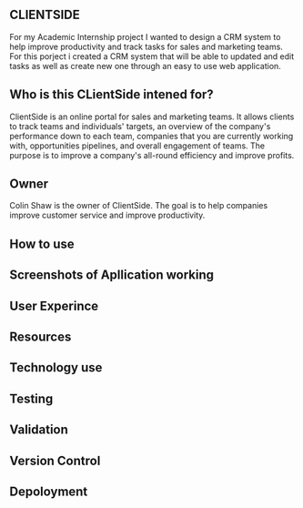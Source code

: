 
CLIENTSIDE
-----
For my Academic Internship project I wanted to design a CRM system to help improve productivity and track tasks for sales and marketing teams. For this porject i created a CRM system that will be able to updated and edit tasks as well as create new one through an easy to use web application. 

Who is this CLientSide intened for?
---------
ClientSide is an online portal for sales and marketing teams. It allows clients to track teams and individuals' targets, an overview of the company's performance down to each team, companies that you are currently working with, opportunities pipelines, and overall engagement of teams. The purpose is to improve a company's all-round efficiency and improve profits. 

Owner
--------------
Colin Shaw is the owner of ClientSide. The goal is to help companies improve customer service and improve productivity. 


How to use
------------


Screenshots of Apllication working
-----------------------------


User Experince
-----------------

Resources
--------------

Technology use
----------

Testing
-----------------

Validation
--------


Version Control
------------------


Depoloyment
----------------
